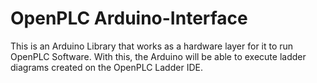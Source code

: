 # OpenPLC Arduino-Interface
This is an Arduino Library that works as a hardware layer for it to run OpenPLC Software. With this, the Arduino will be able to execute ladder diagrams created on the OpenPLC Ladder IDE.
